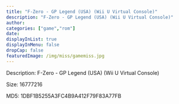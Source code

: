 ```yaml
---
title: "F-Zero - GP Legend (USA) (Wii U Virtual Console)"
description: "F-Zero - GP Legend (USA) (Wii U Virtual Console)"
author: 
categories: ["game","rom"]
date: 
displayInList: true
displayInMenu: false
dropCap: false
featuredImage: /img/miss/gamemiss.jpg
---
```


Description: F-Zero - GP Legend (USA) (Wii U Virtual Console)

Size: 16777216

MD5: 1DBF1B5255A3FC4B9A412F79F83A77FB

